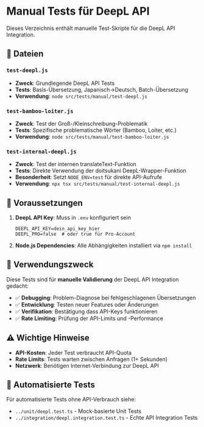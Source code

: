 # Manual Tests für DeepL API

Dieses Verzeichnis enthält manuelle Test-Skripte für die DeepL API Integration.

## 📁 Dateien

### `test-deepl.js`
- **Zweck**: Grundlegende DeepL API Tests
- **Tests**: Basis-Übersetzung, Japanisch→Deutsch, Batch-Übersetzung
- **Verwendung**: `node src/tests/manual/test-deepl.js`

### `test-bamboo-loiter.js` 
- **Zweck**: Test der Groß-/Kleinschreibung-Problematik
- **Tests**: Spezifische problematische Wörter (Bamboo, Loiter, etc.)
- **Verwendung**: `node src/tests/manual/test-bamboo-loiter.js`

### `test-internal-deepl.js`
- **Zweck**: Test der internen translateText-Funktion
- **Tests**: Direkte Verwendung der doitsukani DeepL-Wrapper-Funktion  
- **Besonderheit**: Setzt `NODE_ENV=test` für direkte API-Aufrufe
- **Verwendung**: `npx tsx src/tests/manual/test-internal-deepl.js`

## 🔧 Voraussetzungen

1. **DeepL API Key**: Muss in `.env` konfiguriert sein
   ```env
   DEEPL_API_KEY=dein_api_key_hier
   DEEPL_PRO=false  # oder true für Pro-Account
   ```

2. **Node.js Dependencies**: Alle Abhängigkeiten installiert via `npm install`

## 🎯 Verwendungszweck

Diese Tests sind für **manuelle Validierung** der DeepL API Integration gedacht:

- ✅ **Debugging**: Problem-Diagnose bei fehlgeschlagenen Übersetzungen
- ✅ **Entwicklung**: Testen neuer Features oder Änderungen  
- ✅ **Verifikation**: Bestätigung dass API-Keys funktionieren
- ✅ **Rate Limiting**: Prüfung der API-Limits und -Performance

## ⚠️ Wichtige Hinweise

- **API-Kosten**: Jeder Test verbraucht API-Quota
- **Rate Limits**: Tests warten zwischen Anfragen (1+ Sekunden)
- **Netzwerk**: Benötigen Internet-Verbindung zur DeepL API

## 🚀 Automatisierte Tests

Für automatisierte Tests ohne API-Verbrauch siehe:
- `../unit/deepl.test.ts` - Mock-basierte Unit Tests
- `../integration/deepl.integration.test.ts` - Echte API Integration Tests
